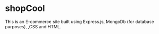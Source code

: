 # shopCool
This is an E-commerce site built using Express.js, MongoDb (for database purposes), ,CSS and HTML.
